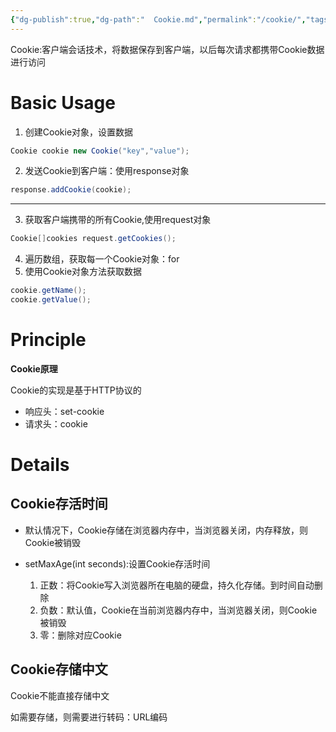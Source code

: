 ```yaml
---
{"dg-publish":true,"dg-path":"  Cookie.md","permalink":"/cookie/","tags":["CS/web/session/session-tracking","CS/programming-languages/java/javaweb/session/session-tracking"],"created":"2022-08-14T01:46:37.822+08:00","updated":"2023-08-27T03:08:52.973+08:00"}
---
```



Cookie:客户端会话技术，将数据保存到客户端，以后每次请求都携带Cookie数据进行访问 

# Basic Usage

1. 创建Cookie对象，设置数据
```java
Cookie cookie new Cookie("key","value");
```
2. 发送Cookie到客户端：使用response对象
```java 
response.addCookie(cookie);
```
---

3. 获取客户端携带的所有Cookie,使用request对象
```java
Cookie[]cookies request.getCookies();
```
4. 遍历数组，获取每一个Cookie对象：for
5. 使用Cookie对象方法获取数据
```java
cookie.getName();
cookie.getValue();
```

# Principle

**Cookie原理**

Cookie的实现是基于HTTP协议的
- 响应头：set-cookie
- 请求头：cookie

# Details

 ## Cookie存活时间
 
 - 默认情况下，Cookie存储在浏览器内存中，当浏览器关闭，内存释放，则Cookie被销毁
 
- setMaxAge(int seconds):设置Cookie存活时间
	1. 正数：将Cookie写入浏览器所在电脑的硬盘，持久化存储。到时间自动删除
	2. 负数：默认值，Cookie在当前浏览器内存中，当浏览器关闭，则Cookie被销毁
	3. 零：删除对应Cookie

## Cookie存储中文

Cookie不能直接存储中文

如需要存储，则需要进行转码：URL编码